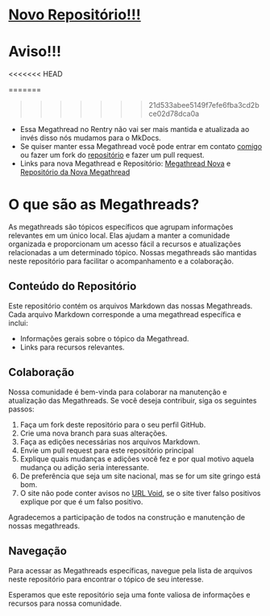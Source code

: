 # [Novo Repositório!!!](https://github.com/c-pirataria/megathread)

# Aviso!!!
<<<<<<< HEAD

=======
>>>>>>> 21d533abee5149f7efe6fba3cd2bce02d78dca0a
- Essa Megathread no Rentry não vai ser mais mantida e atualizada ao invés disso nós mudamos para o MkDocs. 
- Se quiser manter essa Megathread você pode entrar em contato [comigo](https://github.com/Heus-Sueh) ou fazer um fork do [repositório](https://github.com/Heus-Sueh/Rentry-MegathreadBR) e fazer um pull request.
- Links para nova Megathread e Repositório: [Megathread Nova](https://c-pirataria.github.io/megathread/) e [Repositório da Nova Megathread](https://github.com/c-pirataria/megathread)

# O que são as Megathreads?

As megathreads são tópicos específicos que agrupam informações relevantes em um único local. Elas ajudam a manter a comunidade organizada e proporcionam um acesso fácil a recursos e atualizações relacionadas a um determinado tópico. Nossas megathreads são mantidas neste repositório para facilitar o acompanhamento e a colaboração.

## Conteúdo do Repositório

Este repositório contém os arquivos Markdown das nossas Megathreads. Cada arquivo Markdown corresponde a uma megathread específica e inclui:

- Informações gerais sobre o tópico da Megathread.
- Links para recursos relevantes.

## Colaboração

Nossa comunidade é bem-vinda para colaborar na manutenção e atualização das Megathreads. Se você deseja contribuir, siga os seguintes passos:

1. Faça um fork deste repositório para o seu perfil GitHub.
2. Crie uma nova branch para suas alterações.
3. Faça as edições necessárias nos arquivos Markdown.
4. Envie um pull request para este repositório principal 
5. Explique quais mudanças e adições você fez e por qual motivo aquela mudança ou adição seria interessante.
6. De preferência que seja um site nacional, mas se for um site gringo está bom.
7. O site não pode conter avisos no [URL Void](https://www.urlvoid.com/), se o site tiver falso positivos explique por que é um falso positivo.

Agradecemos a participação de todos na construção e manutenção de nossas megathreads.

## Navegação

Para acessar as Megathreads específicas, navegue pela lista de arquivos neste repositório para encontrar o tópico de seu interesse.

Esperamos que este repositório seja uma fonte valiosa de informações e recursos para nossa comunidade.

